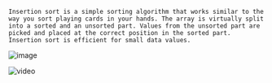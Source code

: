 ```
Insertion sort is a simple sorting algorithm that works similar to the way you sort playing cards in your hands. The array is virtually split into a sorted and an unsorted part. Values from the unsorted part are picked and placed at the correct position in the sorted part. Insertion sort is efficient for small data values.
```
![image](https://user-images.githubusercontent.com/59710234/171116380-86f853d3-eefc-4082-a420-64844f4a11c9.png)

![video](https://youtu.be/OGzPmgsI-pQ)
